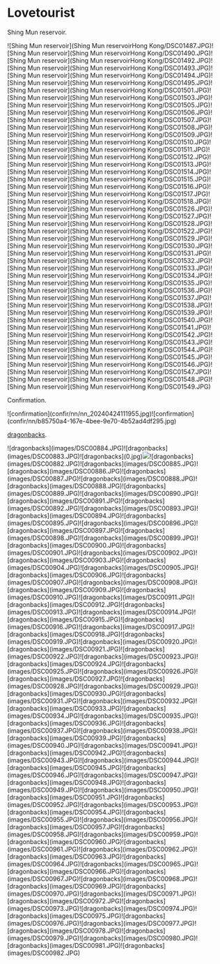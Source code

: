 # Lovetourist
<p>Shing Mun reservoir.<p>
![Shing Mun reservoir](Shing Mun reservoirHong Kong/DSC01487.JPG)![Shing Mun reservoir](Shing Mun reservoirHong Kong/DSC01490.JPG)![Shing Mun reservoir](Shing Mun reservoirHong Kong/DSC01492.JPG)![Shing Mun reservoir](Shing Mun reservoirHong Kong/DSC01493.JPG)![Shing Mun reservoir](Shing Mun reservoirHong Kong/DSC01494.JPG)![Shing Mun reservoir](Shing Mun reservoirHong Kong/DSC01495.JPG)![Shing Mun reservoir](Shing Mun reservoirHong Kong/DSC01501.JPG)![Shing Mun reservoir](Shing Mun reservoirHong Kong/DSC01503.JPG)![Shing Mun reservoir](Shing Mun reservoirHong Kong/DSC01505.JPG)![Shing Mun reservoir](Shing Mun reservoirHong Kong/DSC01506.JPG)![Shing Mun reservoir](Shing Mun reservoirHong Kong/DSC01507.JPG)![Shing Mun reservoir](Shing Mun reservoirHong Kong/DSC01508.JPG)![Shing Mun reservoir](Shing Mun reservoirHong Kong/DSC01509.JPG)![Shing Mun reservoir](Shing Mun reservoirHong Kong/DSC01510.JPG)![Shing Mun reservoir](Shing Mun reservoirHong Kong/DSC01511.JPG)![Shing Mun reservoir](Shing Mun reservoirHong Kong/DSC01512.JPG)![Shing Mun reservoir](Shing Mun reservoirHong Kong/DSC01513.JPG)![Shing Mun reservoir](Shing Mun reservoirHong Kong/DSC01514.JPG)![Shing Mun reservoir](Shing Mun reservoirHong Kong/DSC01515.JPG)![Shing Mun reservoir](Shing Mun reservoirHong Kong/DSC01516.JPG)![Shing Mun reservoir](Shing Mun reservoirHong Kong/DSC01517.JPG)![Shing Mun reservoir](Shing Mun reservoirHong Kong/DSC01518.JPG)![Shing Mun reservoir](Shing Mun reservoirHong Kong/DSC01526.JPG)![Shing Mun reservoir](Shing Mun reservoirHong Kong/DSC01527.JPG)![Shing Mun reservoir](Shing Mun reservoirHong Kong/DSC01528.JPG)![Shing Mun reservoir](Shing Mun reservoirHong Kong/DSC01522.JPG)![Shing Mun reservoir](Shing Mun reservoirHong Kong/DSC01529.JPG)![Shing Mun reservoir](Shing Mun reservoirHong Kong/DSC01530.JPG)![Shing Mun reservoir](Shing Mun reservoirHong Kong/DSC01531.JPG)![Shing Mun reservoir](Shing Mun reservoirHong Kong/DSC01532.JPG)![Shing Mun reservoir](Shing Mun reservoirHong Kong/DSC01533.JPG)![Shing Mun reservoir](Shing Mun reservoirHong Kong/DSC01534.JPG)![Shing Mun reservoir](Shing Mun reservoirHong Kong/DSC01535.JPG)![Shing Mun reservoir](Shing Mun reservoirHong Kong/DSC01536.JPG)![Shing Mun reservoir](Shing Mun reservoirHong Kong/DSC01537.JPG)![Shing Mun reservoir](Shing Mun reservoirHong Kong/DSC01538.JPG)![Shing Mun reservoir](Shing Mun reservoirHong Kong/DSC01539.JPG)![Shing Mun reservoir](Shing Mun reservoirHong Kong/DSC01540.JPG)![Shing Mun reservoir](Shing Mun reservoirHong Kong/DSC01541.JPG)![Shing Mun reservoir](Shing Mun reservoirHong Kong/DSC01542.JPG)![Shing Mun reservoir](Shing Mun reservoirHong Kong/DSC01543.JPG)![Shing Mun reservoir](Shing Mun reservoirHong Kong/DSC01544.JPG)![Shing Mun reservoir](Shing Mun reservoirHong Kong/DSC01545.JPG)![Shing Mun reservoir](Shing Mun reservoirHong Kong/DSC01546.JPG)![Shing Mun reservoir](Shing Mun reservoirHong Kong/DSC01547.JPG)![Shing Mun reservoir](Shing Mun reservoirHong Kong/DSC01548.JPG)![Shing Mun reservoir](Shing Mun reservoirHong Kong/DSC01549.JPG)
<p>Confirmation.</p>
![confirmation](confir/nn/nn_20240424111955.jpg)![confirmation](confir/nn/b85750a4-167e-4bee-9e70-4b52ad4df295.jpg)
<p><a href="DSC00884.pdf">dragonbacks</a>.</p>
![dragonbacks](images/DSC00884.JPG)![dragonbacks](images/DSC00883.JPG)![dragonbacks](0.jpg)<img src="images/DSC00883.JPG" >![dragonbacks](images/DSC00882.JPG)![dragonbacks](images/DSC00885.JPG)![dragonbacks](images/DSC00886.JPG)![dragonbacks](images/DSC00887.JPG)![dragonbacks](images/DSC00888.JPG)![dragonbacks](images/DSC00888.JPG)![dragonbacks](images/DSC00889.JPG)![dragonbacks](images/DSC00890.JPG)![dragonbacks](images/DSC00891.JPG)![dragonbacks](images/DSC00892.JPG)![dragonbacks](images/DSC00893.JPG)![dragonbacks](images/DSC00894.JPG)![dragonbacks](images/DSC00895.JPG)![dragonbacks](images/DSC00896.JPG)![dragonbacks](images/DSC00897.JPG)![dragonbacks](images/DSC00898.JPG)![dragonbacks](images/DSC00899.JPG)![dragonbacks](images/DSC00900.JPG)![dragonbacks](images/DSC00901.JPG)![dragonbacks](images/DSC00902.JPG)![dragonbacks](images/DSC00903.JPG)![dragonbacks](images/DSC00904.JPG)![dragonbacks](images/DSC00905.JPG)![dragonbacks](images/DSC00906.JPG)![dragonbacks](images/DSC00907.JPG)![dragonbacks](images/DSC00908.JPG)![dragonbacks](images/DSC00909.JPG)![dragonbacks](images/DSC00910.JPG)![dragonbacks](images/DSC00911.JPG)![dragonbacks](images/DSC00912.JPG)![dragonbacks](images/DSC00913.JPG)![dragonbacks](images/DSC00914.JPG)![dragonbacks](images/DSC00915.JPG)![dragonbacks](images/DSC00916.JPG)![dragonbacks](images/DSC00917.JPG)![dragonbacks](images/DSC00918.JPG)![dragonbacks](images/DSC00919.JPG)![dragonbacks](images/DSC00920.JPG)![dragonbacks](images/DSC00921.JPG)![dragonbacks](images/DSC00922.JPG)![dragonbacks](images/DSC00923.JPG)![dragonbacks](images/DSC00924.JPG)![dragonbacks](images/DSC00925.JPG)![dragonbacks](images/DSC00926.JPG)![dragonbacks](images/DSC00927.JPG)![dragonbacks](images/DSC00928.JPG)![dragonbacks](images/DSC00929.JPG)![dragonbacks](images/DSC00930.JPG)![dragonbacks](images/DSC00931.JPG)![dragonbacks](images/DSC00932.JPG)![dragonbacks](images/DSC00933.JPG)![dragonbacks](images/DSC00934.JPG)![dragonbacks](images/DSC00935.JPG)![dragonbacks](images/DSC00936.JPG)![dragonbacks](images/DSC00937.JPG)![dragonbacks](images/DSC00938.JPG)![dragonbacks](images/DSC00939.JPG)![dragonbacks](images/DSC00940.JPG)![dragonbacks](images/DSC00941.JPG)![dragonbacks](images/DSC00942.JPG)![dragonbacks](images/DSC00943.JPG)![dragonbacks](images/DSC00944.JPG)![dragonbacks](images/DSC00945.JPG)![dragonbacks](images/DSC00946.JPG)![dragonbacks](images/DSC00947.JPG)![dragonbacks](images/DSC00948.JPG)![dragonbacks](images/DSC00949.JPG)![dragonbacks](images/DSC00950.JPG)![dragonbacks](images/DSC00951.JPG)![dragonbacks](images/DSC00952.JPG)![dragonbacks](images/DSC00953.JPG)![dragonbacks](images/DSC00954.JPG)![dragonbacks](images/DSC00955.JPG)![dragonbacks](images/DSC00956.JPG)![dragonbacks](images/DSC00957.JPG)![dragonbacks](images/DSC00958.JPG)![dragonbacks](images/DSC00959.JPG)![dragonbacks](images/DSC00960.JPG)![dragonbacks](images/DSC00961.JPG)![dragonbacks](images/DSC00962.JPG)![dragonbacks](images/DSC00963.JPG)![dragonbacks](images/DSC00964.JPG)![dragonbacks](images/DSC00965.JPG)![dragonbacks](images/DSC00966.JPG)![dragonbacks](images/DSC00967.JPG)![dragonbacks](images/DSC00968.JPG)![dragonbacks](images/DSC00969.JPG)![dragonbacks](images/DSC00970.JPG)![dragonbacks](images/DSC00971.JPG)![dragonbacks](images/DSC00972.JPG)![dragonbacks](images/DSC00973.JPG)![dragonbacks](images/DSC00974.JPG)![dragonbacks](images/DSC00975.JPG)![dragonbacks](images/DSC00976.JPG)![dragonbacks](images/DSC00977.JPG)![dragonbacks](images/DSC00978.JPG)![dragonbacks](images/DSC00979.JPG)![dragonbacks](images/DSC00980.JPG)![dragonbacks](images/DSC00981.JPG)![dragonbacks](images/DSC00982.JPG)
